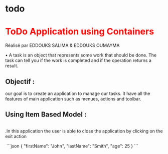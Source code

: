 # todo
<h1 style="color:red">ToDo Application using  
            Containers  
</h1>

<p>Réalisé par EDDOUKS SALIMA  &  EDDOUKS OUMAYMA </p>


<p>• 
            A task is an object that represents some work that should be done. The task can tell you if the work is completed and if the operation returns a result.</p>

<h2 style=>Objectif :</h2>

<p> our  goal  is to create an application to manage our tasks. It  have all the features of main application such as menues, actions and toolbar.</p>
<h2>Using Item Based Model :</h2>

<img src="">
<p>.In this application the  user  is  able to close the application 
by clicking on the exit action
 </p>
 <img src="">
```json
{
  "firstName": "John",
  "lastName": "Smith",
  "age": 25
}
```
